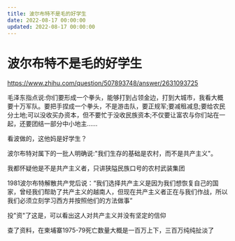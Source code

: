 ```yaml
---
title: 波尔布特不是毛的好学生
date: 2022-08-17 00:00:00
updated: 2022-08-17 00:00:00
---
```


# 波尔布特不是毛的好学生

https://www.zhihu.com/question/507893748/answer/2631093725

毛泽东指点说:你们要形成一个拳头，能够打到占领金边，打到大城市，我看大概要十万军队。要把手捏成一个拳头，不是游击队，要正规军;要减租减息;要给农民分土地;可以没收买办资本，但不要忙于没收民族资本;不仅要让富农与你们站在一起，还要团结一部分中小地主……

看波做的，这他妈是好学生？

波尔布特对属下的一批人明确说:"我们生存的基础是农村，而不是共产主义"。

我都怀疑他是不是共产主义者，只讲狭隘民族口号的农村武装集团

1981波尔布特解散共产党后说：“我们选择共产主义是因为我们想恢复自己的国家，曾经我们帮助了共产主义的越南人，但现在共产主义者正在与我们作战，所以我们必须立刻学习西方并按照他们的方法做事”

投"资"了这是，可以看出这人对共产主义并没有坚定的信仰

查了资料，在柬埔寨1975-79死亡数量大概是一百万上下，三百万纯纯扯淡了

